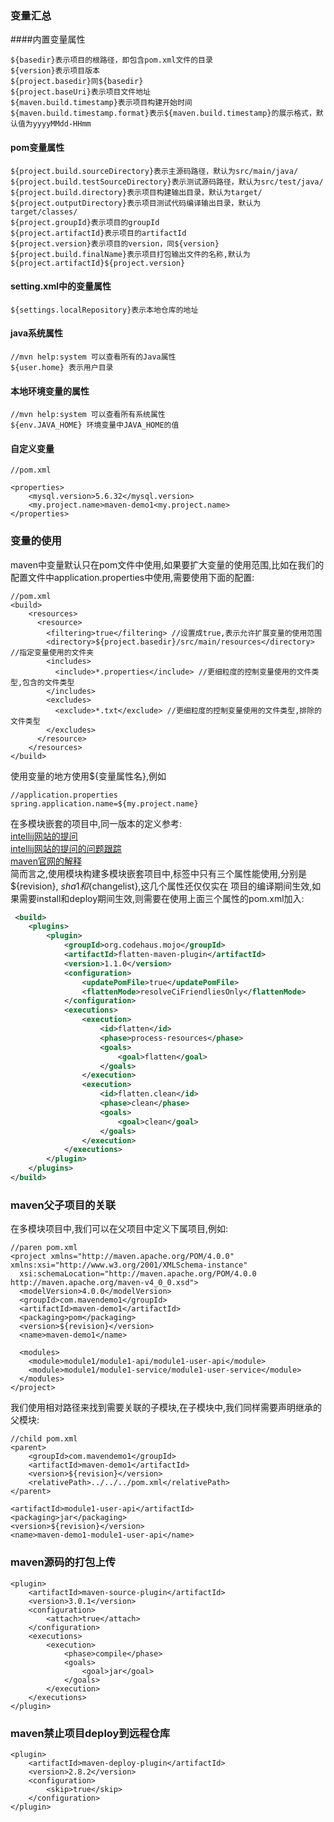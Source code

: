 ### 变量汇总
####内置变量属性
```text
${basedir}表示项目的根路径，即包含pom.xml文件的目录
${version}表示项目版本
${project.basedir}同${basedir}
${project.baseUri}表示项目文件地址
${maven.build.timestamp}表示项目构建开始时间
${maven.build.timestamp.format}表示${maven.build.timestamp}的展示格式，默认值为yyyyMMdd-HHmm
```
#### pom变量属性
```text
${project.build.sourceDirectory}表示主源码路径，默认为src/main/java/
${project.build.testSourceDirectory}表示测试源码路径，默认为src/test/java/
${project.build.directory}表示项目构建输出目录，默认为target/
${project.outputDirectory}表示项目测试代码编译输出目录，默认为target/classes/
${project.groupId}表示项目的groupId
${project.artifactId}表示项目的artifactId
${project.version}表示项目的version，同${version}
${project.build.finalName}表示项目打包输出文件的名称,默认为${project.artifactId}${project.version}
```
#### setting.xml中的变量属性
```text
${settings.localRepository}表示本地仓库的地址
```
#### java系统属性
```text
//mvn help:system 可以查看所有的Java属性
${user.home} 表示用户目录
```

#### 本地环境变量的属性
```text
//mvn help:system 可以查看所有系统属性
${env.JAVA_HOME} 环境变量中JAVA_HOME的值
```

#### 自定义变量
```text
//pom.xml

<properties>
    <mysql.version>5.6.32</mysql.version>
    <my.project.name>maven-demo1<my.project.name>
</properties>
```

### 变量的使用
maven中变量默认只在pom文件中使用,如果要扩大变量的使用范围,比如在我们的配置文件中application.properties中使用,需要使用下面的配置:
```text
//pom.xml
<build>
    <resources>
      <resource>
        <filtering>true</filtering> //设置成true,表示允许扩展变量的使用范围
        <directory>${project.basedir}/src/main/resources</directory> //指定变量使用的文件夹
        <includes>
          <include>*.properties</include> //更细粒度的控制变量使用的文件类型,包含的文件类型
        </includes>
        <excludes>
          <exclude>*.txt</exclude> //更细粒度的控制变量使用的文件类型,排除的文件类型
        </excludes>
      </resource>
    </resources>
</build>
```
使用变量的地方使用${变量属性名},例如
```text
//application.properties
spring.application.name=${my.project.name}
```

在多模块嵌套的项目中,同一版本的定义参考:
</br>[intellij网站的提问](https://intellij-support.jetbrains.com/hc/en-us/community/posts/360000439484-properties-in-parent-definition-are-prohibited-on-mac-osx-Intellij-2018-1-2)
</br>[intellij网站的提问的问题跟踪](https://youtrack.jetbrains.com/issue/IDEA-179451)
</br>[maven官网的解释](https://maven.apache.org/maven-ci-friendly.html)
</br>简而言之,使用模块构建多模块嵌套项目中,<paren>标签中只有三个属性能使用,分别是${revision}, ${sha1} 和${changelist},这几个属性还仅仅实在
项目的编译期间生效,如果需要install和deploy期间生效,则需要在使用上面三个属性的pom.xml加入:
```xml
 <build>
    <plugins>
        <plugin>
            <groupId>org.codehaus.mojo</groupId>
            <artifactId>flatten-maven-plugin</artifactId>
            <version>1.1.0</version>
            <configuration>
                <updatePomFile>true</updatePomFile>
                <flattenMode>resolveCiFriendliesOnly</flattenMode>
            </configuration>
            <executions>
                <execution>
                    <id>flatten</id>
                    <phase>process-resources</phase>
                    <goals>
                        <goal>flatten</goal>
                    </goals>
                </execution>
                <execution>
                    <id>flatten.clean</id>
                    <phase>clean</phase>
                    <goals>
                        <goal>clean</goal>
                    </goals>
                </execution>
            </executions>
        </plugin>
    </plugins>
</build>
```

### maven父子项目的关联
在多模块项目中,我们可以在父项目中定义下属项目,例如:
```text
//paren pom.xml
<project xmlns="http://maven.apache.org/POM/4.0.0" xmlns:xsi="http://www.w3.org/2001/XMLSchema-instance"
  xsi:schemaLocation="http://maven.apache.org/POM/4.0.0 http://maven.apache.org/maven-v4_0_0.xsd">
  <modelVersion>4.0.0</modelVersion>
  <groupId>com.mavendemo1</groupId>
  <artifactId>maven-demo1</artifactId>
  <packaging>pom</packaging>
  <version>${revision}</version>
  <name>maven-demo1</name>

  <modules>
    <module>module1/module1-api/module1-user-api</module>
    <module>module1/module1-service/module1-user-service</module>
  </modules>
</project>
```
我们使用相对路径来找到需要关联的子模块,在子模块中,我们同样需要声明继承的父模块:
```text
//child pom.xml
<parent>
    <groupId>com.mavendemo1</groupId>
    <artifactId>maven-demo1</artifactId>
    <version>${revision}</version>
    <relativePath>../../../pom.xml</relativePath>
</parent>

<artifactId>module1-user-api</artifactId>
<packaging>jar</packaging>
<version>${revision}</version>
<name>maven-demo1-module1-user-api</name>
```
### maven源码的打包上传
```text
<plugin>
    <artifactId>maven-source-plugin</artifactId>
    <version>3.0.1</version>
    <configuration>
        <attach>true</attach>
    </configuration>
    <executions>
        <execution>
            <phase>compile</phase>
            <goals>
                <goal>jar</goal>
            </goals>
        </execution>
    </executions>
</plugin>
```

### maven禁止项目deploy到远程仓库
```text
<plugin>
    <artifactId>maven-deploy-plugin</artifactId>
    <version>2.8.2</version>
    <configuration>
        <skip>true</skip>
    </configuration>
</plugin>
```

